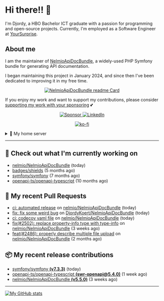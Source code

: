 # Hi there!! 👋



I'm Djordy, a HBO Bachelor ICT graduate with a passion for programming and open-source projects.
Currently, I'm employed as a Software Engineer at [YourSurprise](https://www.linkedin.com/company/yoursurprise-com).

## About me
I am the maintainer of [NelmioApiDocBundle](https://github.com/nelmio/NelmioApiDocBundle), a widely-used PHP Symfony bundle for generating API documentation.

I began maintaining this project in January 2024, and since then I've been dedicated to improving it in my free time.

<p align='center'>
    <a href="https://github.com/nelmio/NelmioApiDocBundle">
        <img alt="NelmioApiDocBundle readme Card" src="https://github-readme-stats.vercel.app/api/pin/?username=nelmio&repo=NelmioApiDocBundle&theme=holi&bg_color=00000000" />
    </a>
</p>


If you enjoy my work and want to support my contributions, please consider [supporting my work with your sponsoring](https://github.com/sponsors/DjordyKoert) 💕

<p align='center'>
    <a href="https://github.com/sponsors/DjordyKoert">
        <img alt="Sponsor" src="https://img.shields.io/badge/sponsor-30363D?style=for-the-badge&logo=GitHub-Sponsors&logoColor=#white" />
    </a>
    <a href="https://nl.linkedin.com/in/djordy-koert-0648881a2">
        <img alt="LinkedIn" src="https://img.shields.io/badge/LinkedIn-0077B5?style=for-the-badge&logo=LinkedIn" />
    </a>
</p>
<p align='center'>
    <a href="https://ko-fi.com/P5P7SYBAJ" align='center'>
        <img alt="ko-fi" src="https://ko-fi.com/img/githubbutton_sm.svg" />
    </a>
</p>

<details>
    <summary>🌱 My home server</summary>

<p align='center'>
    <img src="https://img.shields.io/badge/TrueNAS_25.04.RC.1-0095D5?style=for-the-badge&logo=truenas&logoColor=white" />
    <img src="https://img.shields.io/badge/AMD%20Ryzen_7_5700G-ED1C24?style=for-the-badge&logo=amd&logoColor=white" />
    <img src="https://img.shields.io/badge/RAM-32GB-%230071C5?&style=for-the-badge&logoColor=white" />
    <img src="https://img.shields.io/badge/4x_st8000vn004-IronWolf_8TB-5AC710?style=for-the-badge&logo=seagate&logoColor=white" />
</p>

I run a hobby server in my free time, where I host various services.

- [Home Assistant](https://github.com/home-assistant/core)
- [Cloudflared](https://github.com/cloudflare/cloudflared)
- Various *arrs
- [Jellyfin](https://jellyfin.org/)
- [Jellyseerr](https://github.com/Fallenbagel/jellyseerr)
- [Pelican panel & wings](https://pelican.dev/)

</details>

---

## 🔭 Check out what I'm currently working on

- [nelmio/NelmioApiDocBundle](https://github.com/nelmio/NelmioApiDocBundle) (today)
- [badges/shields](https://github.com/badges/shields) (5 months ago)
- [symfony/symfony](https://github.com/symfony/symfony) (7 months ago)
- [openapi-ts/openapi-typescript](https://github.com/openapi-ts/openapi-typescript) (10 months ago)

## 🔨 My recent Pull Requests

- [ci: automated release](https://github.com/nelmio/NelmioApiDocBundle/pull/2535) on [nelmio/NelmioApiDocBundle](https://github.com/nelmio/NelmioApiDocBundle) (today)
- [fix: fix some weird bug](https://github.com/DjordyKoert/NelmioApiDocBundle/pull/2) on [DjordyKoert/NelmioApiDocBundle](https://github.com/DjordyKoert/NelmioApiDocBundle) (today)
- [ci: codecov yaml file](https://github.com/nelmio/NelmioApiDocBundle/pull/2534) on [nelmio/NelmioApiDocBundle](https://github.com/nelmio/NelmioApiDocBundle) (today)
- [fix(#2502): replace property-info type with type-info](https://github.com/nelmio/NelmioApiDocBundle/pull/2526) on [nelmio/NelmioApiDocBundle](https://github.com/nelmio/NelmioApiDocBundle) (3 weeks ago)
- [feat(#2486): properly describe multiple file upload](https://github.com/nelmio/NelmioApiDocBundle/pull/2511) on [nelmio/NelmioApiDocBundle](https://github.com/nelmio/NelmioApiDocBundle) (2 months ago)

## 📦 My recent release contributions

- [symfony/symfony **(v7.3.3)**](https://github.com/symfony/symfony/releases/tag/v7.3.3) (today)
- [openapi-ts/openapi-typescript **(swr-openapi@5.4.0)**](https://github.com/openapi-ts/openapi-typescript/releases/tag/swr-openapi%405.4.0) (1 week ago)
- [nelmio/NelmioApiDocBundle **(v5.5.0)**](https://github.com/nelmio/NelmioApiDocBundle/releases/tag/v5.5.0) (3 weeks ago)

---

[![My GitHub stats](https://github-readme-stats.vercel.app/api?username=DjordyKoert&theme=holi&bg_color=00000000&rank_icon=github)](https://github.com/anuraghazra/github-readme-stats)

